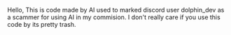 Hello, This is code made by AI used to marked discord user dolphin_dev as a scammer for using AI in my commision. I don't really care if you use this code by its pretty trash.
